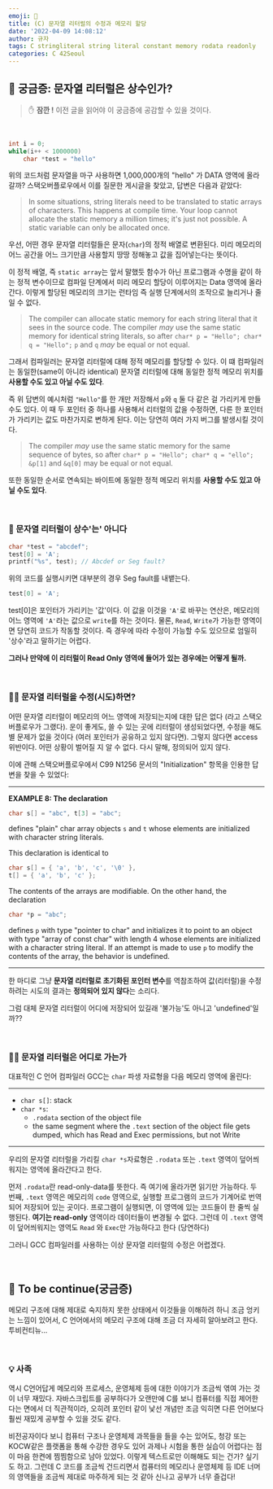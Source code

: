 ```yaml
---
emoji: 🌱
title: (C) 문자열 리터럴의 수정과 메모리 할당
date: '2022-04-09 14:08:12'
author: 규자
tags: C stringliteral string literal constant memory rodata readonly
categories: C 42Seoul
---
```


## 🤔 궁금증: 문자열 리터럴은 상수인가?

> ✋ **잠깐 !** 이전 글을 읽어야 이 궁금증에 공감할 수 있을 것이다.

<br/>

```cpp
int i = 0;
while(i++ < 1000000)
    char *test = "hello"
```
위의 코드처럼 문자열을 마구 사용하면 1,000,000개의 "hello" 가 DATA 영역에 올라갈까? 스택오버플로우에서 이를 질문한 게시글을 찾았고, 답변은 다음과 같았다:

> In some situations, string literals need to be translated to static arrays of characters. This happens at compile time. Your loop cannot allocate the static memory a million times; it's just not possible. A static variable can only be allocated once.

우선, 어떤 경우 문자열 리터럴들은 문자(`char`)의 정적 배열로 변환된다. 미리 메모리의 어느 공간을 어느 크기만큼 사용할지 땅땅 정해놓고 값을 집어넣는다는 뜻이다. 

이 정적 배열, 즉 `static array`는 앞서 말했듯 함수가 아닌 프로그램과 수명을 같이 하는 정적 변수이므로 컴파일 단계에서 미리 메모리 할당이 이루어지는 Data 영역에 올라간다. 이렇게 할당된 메모리의 크기는 런타임 즉 실행 단계에서의 조작으로 늘리거나 줄일 수 없다.

> The compiler can allocate static memory for each string literal that it sees in the source code. The compiler *may* use the same static memory for identical string literals, so after `char* p = "Hello"; char* q = "Hello";` `p` and `q` *may* be equal or not equal. 

그래서 컴파일러는 문자열 리터럴에 대해 정적 메모리를 할당할 수 있다. 이 떄 컴파일러는 동일한(same이 아니라 identical) 문자열 리터럴에 대해 동일한 정적 메모리 위치를 **사용할 수도 있고 아닐 수도 있다**. 

즉 위 답변의 예시처럼 `"Hello"`를 한 개만 저장해서 `p`와 `q` 둘 다 같은 걸 가리키게 만들 수도 있다. 이 때 두 포인터 중 하나를 사용해서 리터럴의 값을 수정하면, 다른 한 포인터가 가리키는 값도 마찬가지로 변하게 된다. 이는 당연히 여러 가지 버그를 발생시킬 것이다.

> The compiler *may* use the same static memory for the same sequence of bytes, so after `char* p = "Hello"; char* q = "ello";` `&p[1]` and `&q[0]` may be equal or not equal.

또한 동일한 순서로 연속되는 바이트에 동일한 정적 메모리 위치를 **사용할 수도 있고 아닐 수도 있다**. 

<br/>

### 🧐 문자열 리터럴이 상수'는' 아니다

```cpp
char *test = "abcdef";
test[0] = 'A';
printf("%s", test); // Abcdef or Seg fault?
```
위의 코드를 실행시키면 대부분의 경우 Seg fault를 내뱉는다.

```cpp
test[0] = 'A';
```
 test[0]은 포인터가 가리키는 '값'이다. 이 값을 이것을 `'A'`로 바꾸는 연산은, 메모리의 어느 영역에 `'A'`라는 값으로 `write`를 하는 것이다. 물론, `Read`, `Write`가 가능한 영역이면 당연히 코드가 작동할 것이다. 즉 경우에 따라 수정이 가능할 수도 있으므로 엄밀히 '상수'라고 말하기는 어렵다.

**그러나 만약에 이 리터럴이 Read Only 영역에 들어가 있는 경우에는 어떻게 될까.** 

<br/>

### 🤷‍♀️ 문자열 리터럴을 수정(시도)하면?

어떤 문자열 리터럴이 메모리의 어느 영역에 저장되는지에 대한 답은 없다 (라고 스택오버플로우가 그랬다). 운이 좋게도, 쓸 수 있는 곳에 리터럴이 생성되었다면, 수정을 해도 별 문제가 없을 것이다 (여러 포인터가 공유하고 있지 않다면). 그렇지 않다면 access 위반이다. 어떤 상황이 벌어질 지 알 수 없다. 다시 말해, 정의되어 있지 않다.

이에 관해 스택오버플로우에서 C99 N1256 문서의 "Initialization" 항목을 인용한 답변을 찾을 수 있었다:
<hr/>

**EXAMPLE 8: The declaration**

```cpp
char s[] = "abc", t[3] = "abc";
```
defines "plain" char array objects `s` and `t` whose elements are initialized with character string literals.

This declaration is identical to
```cpp
char s[] = { 'a', 'b', 'c', '\0' },
t[] = { 'a', 'b', 'c' };
```
The contents of the arrays are modifiable. On the other hand, the declaration
```cpp
char *p = "abc";
```
defines `p` with type "pointer to char" and initializes it to point to an object with type "array of const char" with length 4 whose elements are initialized with a character string literal. If an attempt is made to use `p` to modify the contents of the array, the behavior is undefined.
<hr/>

한 마디로 그냥 **문자열 리터럴로 초기화된 포인터 변수**를 역참조하여 값(리터럴)을 수정하려는 시도의 결과는 **정의되어 있지 않다**는 소리다.

그럼 대체 문자열 리터럴이 어디에 저장되어 있길래 '불가능'도 아니고 'undefined'일까??

<br/>

### 🤦‍♀️ 문자열 리터럴은 어디로 가는가
대표적인 C 언어 컴파일러 GCC는 `char` 파생 자료형을 다음 메모리 영역에 올린다:
<hr/>

- `char s[]`: stack
- `char *s`:
    - `.rodata` section of the object file
    - the same segment where the `.text` section of the object file gets dumped, which has Read and Exec permissions, but not Write

<hr/>

우리의 문자열 리터럴을 가리킬 `char *s`자료형은 `.rodata` 또는 `.text` 영역이 덮어씌워지는 영역에 올라간다고 한다. 

먼저 `.rodata`란 read-only-data를 뜻한다. 즉 여기에 올라가면 읽기만 가능하다. 두 번째, `.text` 영역은 메모리의 `code` 영역으로, 실행할 프로그램의 코드가 기계어로 번역되어 저장되어 있는 곳이다. 프로그램이 실행되면, 이 영역에 있는 코드들이 한 줄씩 실행된다. **여기는 read-only** 영역이라 데이터들이 변경될 수 없다. 그런데 이 `.text` 영역이 덮어씌워지는 영역도 `Read` 와 `Exec`만 가능하다고 한다 (당연하다)

그러니 GCC 컴파일러를 사용하는 이상 문자열 리터럴의 수정은 어렵겠다.

<br/>

## 🤔 To be continue(궁금증)

메모리 구조에 대해 제대로 숙지하지 못한 상태에서 이것들을 이해하려 하니 조금 엉키는 느낌이 있어서, C 언어에서의 메모리 구조에 대해 조금 더 자세히 알아보려고 한다. 투비컨티뉴...

<br/>

### 💡 사족

역시 C언어답게 메모리와 프로세스, 운영체제 등에 대한 이야기가 조금씩 엮여 가는 것이 너무 재밌다. 자바스크립트를 공부하다가 오랜만에 C를 보니 컴퓨터를 직접 제어한다는 면에서 더 직관적이라, 오히려 포인터 같이 낯선 개념만 조금 익히면 다른 언어보다 훨씬 재밌게 공부할 수 있을 것도 같다. 

비전공자이다 보니 컴퓨터 구조나 운영체제 과목들을 들을 수는 있어도, 청강 또는 KOCW같은 플랫폼을 통해 수강한 경우도 있어 과제나 시험을 통한 실습이 어렵다는 점이 마음 한켠에 찜찜함으로 남아 있었다. 이렇게 텍스트로만 이해해도 되는 건가? 싶기도 하고. 그런데 C 코드를 조금씩 건드리면서 컴퓨터의 메모리나 운영체제 등 IDE 너머의 영역들을 조금씩 제대로 마주하게 되는 것 같아 신나고 공부가 너무 즐겁다!
<br/>

```toc
```

